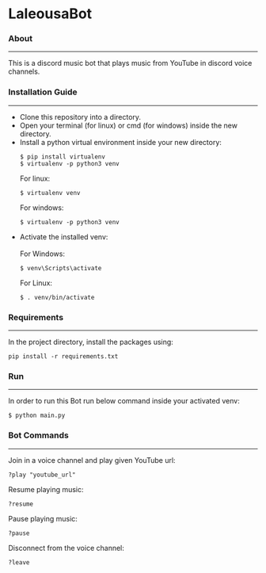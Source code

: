 # LaleousaBot

### About 
___
This is a discord music bot that plays music from YouTube in discord voice channels.

### Installation Guide 
___

- Clone this repository into a directory.
- Open your terminal (for linux) or cmd (for windows) inside the new directory.
- Install a python virtual environment inside your new directory:
  ```
  $ pip install virtualenv
  $ virtualenv -p python3 venv
  ```
  For linux:
  ```  
  $ virtualenv venv 
  ```
  For windows:
  ```
  $ virtualenv -p python3 venv
  ```
- Activate the installed venv:
  <br><br>For Windows:
  ```
  $ venv\Scripts\activate
  ```
  For Linux:
  ```
  $ . venv/bin/activate
  ```
  
### Requirements 
___
In the project directory, install the packages using:
```
pip install -r requirements.txt
```
### Run
___
In order to run this Bot run below command inside your activated venv:
```
$ python main.py
```

### Bot Commands
___

Join in a voice channel and play given YouTube url:
```
?play "youtube_url"
``` 

Resume playing music:
```
?resume
``` 

Pause playing music:
```
?pause
```

Disconnect from the voice channel: 
```
?leave
```

